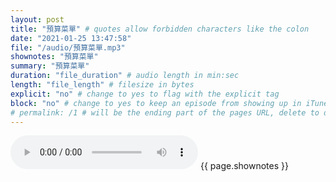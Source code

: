 ```yaml
---
layout: post
title: "預算菜單" # quotes allow forbidden characters like the colon
date: "2021-01-25 13:47:58"
file: "/audio/預算菜單.mp3"
shownotes: "預算菜單"
summary: "預算菜單"
duration: "file_duration" # audio length in min:sec
length: "file_length" # filesize in bytes
explicit: "no" # change to yes to flag with the explicit tag
block: "no" # change to yes to keep an episode from showing up in iTunes
# permalink: /1 # will be the ending part of the pages URL, delete to default to the title
---
```


<audio controls>
<source src="{{site.url}}{{site.baseurl}}{{ page.file }}" type="audio/x-mp3">
Your browser does not support the audio element.
</audio>
{{ page.shownotes }}
